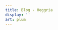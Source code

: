 ```yaml
---
title: Blog - Heggria
display: ''
art: plum
---
```


<SubNav />

<ListPosts only-date type="blog" />
